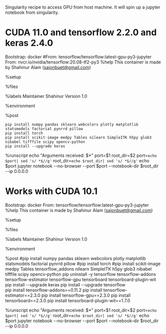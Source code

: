 
Singularity recipe to access GPU from host machine. It will spin up a jupyter notebook from singularity. 

CUDA 11.0 and tensorflow 2.2.0 and keras 2.4.0
=================================================================================================

Bootstrap: docker
#From: tensorflow/tensorflow:latest-gpu-py3-jupyter
From: nvcr.io/nvidia/tensorflow:20.08-tf2-py3
%help
This container is made by Shahinur Alam (sajonbuet@gmail.com)

%setup


%files
	
%labels
    Maintainer Shahinur
    Version 1.0

%environment


%post

	pip install numpy pandas sklearn webcolors plotly matplotlib statsmodels factorial pynrrd pillow
	pip install torch
	pip install scikit-image medpy Tables nilearn SimpleITK h5py glob3 nibabel tifffile scipy opencv-python
	pip install --upgrade keras
	
			

%runscript
echo "Arguments received: $*"
port=$1
root_dir=$2
port=`echo $port| sed 's/ *$//g'`
root_dir=`echo $root_dir| sed 's/ *$//g'`
echo $port
jupyter notebook --no-browser --port $port --notebook-dir $root_dir --ip 0.0.0.0





Works with CUDA 10.1 
=====================================================================================================

Bootstrap: docker
From: tensorflow/tensorflow:latest-gpu-py3-jupyter
%help
This container is made by Shahinur Alam (sajonbuet@gmail.com)

%setup


%files
	
%labels
    Maintainer Shahinur
    Version 1.0

%environment


%post
	#pip install numpy pandas sklearn webcolors plotly matplotlib statsmodels factorial pynrrd pillow
	#pip install torch
	#pip install scikit-image medpy Tables tensorflow_addons nilearn SimpleITK h5py glob3 nibabel tifffile scipy opencv-python
	pip uninstall -y tensorflow tensorflow-addons tensorflow-estimator tensorflow-gpu tensorboard tensorboard-plugin-wit
	pip install --upgrade keras
	pip install --upgrade tensorflow	
	pip install tensorflow-addons==0.11.2
	pip install tensorflow-estimator==2.3.0
	pip install tensorflow-gpu==2.3.0
	pip install tensorboard==2.3.0
	pip install tensorboard-plugin-wit==1.7.0



		

%runscript
echo "Arguments received: $*"
port=$1
root_dir=$2
port=`echo $port| sed 's/ *$//g'`
root_dir=`echo $root_dir| sed 's/ *$//g'`
echo $port
jupyter notebook --no-browser --port $port --notebook-dir $root_dir --ip 0.0.0.0
